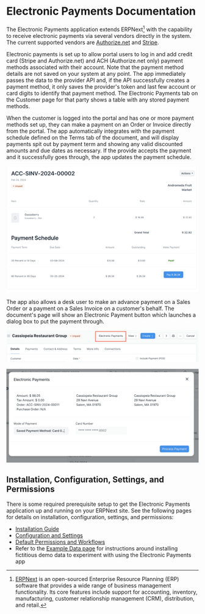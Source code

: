 # Electronic Payments Documentation

The Electronic Payments application extends ERPNext[^1] with the capability to receive electronic payments via several vendors directly in the system. The current supported vendors are [Authorize.net](www.authorize.net) and [Stripe](stripe.com).

Electronic payments is set up to allow portal users to log in and add credit card (Stripe and Authorize.net) and ACH (Authorize.net only) payment methods associated with their account. Note that the payment method details are not saved on your system at any point. The app immediately passes the data to the provider API and, if the API successfully creates a payment method, it only saves the provider's token and last few account or card digits to identify that payment method. The Electronic Payments tab on the Customer page for that party shows a table with any stored payment methods.

<!-- TODO: add screen shot to add a portal payment method -->

When the customer is logged into the portal and has one or more payment methods set up, they can make a payment on an Order or Invoice directly from the portal. The app automatically integrates with the payment schedule defined on the Terms tab of the document, and will display payments spit out by payment term and showing any valid discounted amounts and due dates as necessary. If the provide accepts the payment and it successfully goes through, the app updates the payment schedule.

![Screen shot of the portal view of an invoice showing two payment terms, one is already paid and the other has a button to make a payment for that term's amount.](./assets/ep_portal_payment_terms.png)

The app also allows a desk user to make an advance payment on a Sales Order or a payment on a Sales Invoice on a customer's behalf. The document's page will show an Electronic Payment button which launches a dialog box to put the payment through.

![Screen shot showing the Electronic Payment button at the top of a Sales Invoice page in the desk view.](./assets/ep_desk_ep_button.png)

![Screen shot showing the dialog box to make a payment using a saved payment method. The Mode of Payment is Saved Payment Method: Card 0002 and the Card Number is **** **** **** 0002.](./assets/ep_desk_dialog.png)

## Installation, Configuration, Settings, and Permissions

There is some required prerequisite setup to get the Electronic Payments application up and running on your ERPNext site. See the following pages for details on installation, configuration, settings, and permissions:

- [Installation Guide](../README.md)
- [Configuration and Settings](./configuration.md)
- [Default Permissions and Workflows](./permissions.md)
- Refer to the [Example Data page](./exampledata.md) for instructions around installing fictitious demo data to experiment with using the Electronic Payments app

[^1]: [ERPNext](https://erpnext.com/) is an open-sourced Enterprise Resource Planning (ERP) software that provides a wide range of business management functionality. Its core features include support for accounting, inventory, manufacturing, customer relationship management (CRM), distribution, and retail.
